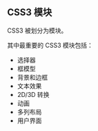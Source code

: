 ## CSS3 模块

CSS3 被划分为模块。

其中最重要的 CSS3 模块包括：

* 选择器
* 框模型
* 背景和边框
* 文本效果
* 2D/3D 转换
* 动画
* 多列布局
* 用户界面



